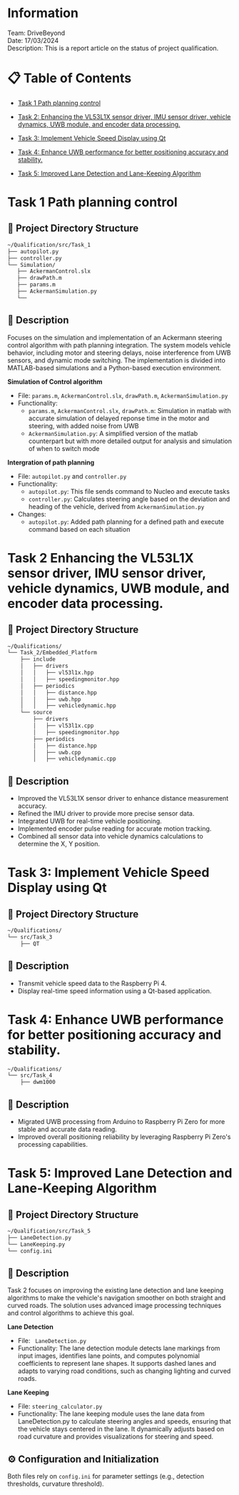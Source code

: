 # Information
Team: DriveBeyond  
Date: 17/03/2024  
Description: This is a report article on the status of project qualification.

# 📋 Table of Contents

* [Task 1 Path planning control](#task-1-path-planning-control)  
* [Task 2: Enhancing the VL53L1X sensor driver, IMU sensor driver, vehicle dynamics, UWB module, and encoder data processing.](#task-2-enhancing-the-vl53l1x-sensor-driver-imu-sensor-driver-vehicle-dynamics-uwb-module-and-encoder-data-processing)

* [Task 3: Implement Vehicle Speed Display using Qt](#task-3-implement-vehicle-speed-display-using-qt)

* [Task 4: Enhance UWB performance for better positioning accuracy and stability.](#task-4-enhance-uwb-performance-for-better-positioning-accuracy-and-stability)

* [Task 5: Improved Lane Detection and Lane-Keeping Algorithm](#task-5-improved-lane-detection-and-lane-keeping-algorithm)


# Task 1 Path planning control
## 📂 Project Directory Structure
```bash
~/Qualification/src/Task_1
├── autopilot.py
├── controller.py
└── Simulation/
   ├── AckermanControl.slx
   ├── drawPath.m
   ├── params.m
   ├── AckermanSimulation.py
   └──
```

## 📝 Description
   Focuses on the simulation and implementation of an Ackermann steering control algorithm with path planning integration. The system models vehicle behavior, including motor and steering delays, noise interference from UWB sensors, and dynamic mode switching. The implementation is divided into MATLAB-based simulations and a Python-based execution environment.

**Simulation of Control algorithm**  
   - File: `params.m`, `AckermanControl.slx`, `drawPath.m`, `AckermanSimulation.py`
   - Functionality: 
      - `params.m`, `AckermanControl.slx`, `drawPath.m`: Simulation in matlab with accurate simulation of delayed reponse time in the motor and steering, with added noise from UWB
      - `AckermanSimulation.py`: A simplified version of the matlab counterpart but with more detailed output for analysis and simulation of when to switch mode


**Intergration of path planning**
   - File: `autopilot.py` and `controller.py`
   - Functionality: 
      - `autopilot.py`: This file sends command to Nucleo and execute tasks
      - `controller.py`: Calculates steering angle based on the deviation and heading of the vehicle, derived from `AckermanSimulation.py`
   - Changes: 
      - `autopilot.py`: Added path planning for a defined path and execute command based on each situation

# Task 2 Enhancing the VL53L1X sensor driver, IMU sensor driver, vehicle dynamics, UWB module, and encoder data processing.
## 📂 Project Directory Structure
```bash
~/Qualifications/ 
└── Task_2/Embedded_Platform
    ├── include
    │   ├── drivers
    │   │   ├── vl53l1x.hpp
    │   │   ├── speedingmonitor.hpp
    │   ├── periodics
    │   │   ├── distance.hpp
    │   │   ├── uwb.hpp
    │   │   ├── vehicledynamic.hpp
    └── source
        ├── drivers
        │   ├── vl53l1x.cpp
        │   ├── speedingmonitor.hpp
        ├── periodics
        │   ├── distance.hpp
        │   ├── uwb.cpp
        │   ├── vehicledynamic.cpp
```
## 📝 Description
   - Improved the VL53L1X sensor driver to enhance distance measurement accuracy.
   - Refined the IMU driver to provide more precise sensor data.
   - Integrated UWB for real-time vehicle positioning.
   - Implemented encoder pulse reading for accurate motion tracking.
   - Combined all sensor data into vehicle dynamics calculations to determine the X, Y position.


# Task 3: Implement Vehicle Speed Display using Qt
## 📂 Project Directory Structure
```bash
~/Qualifications/ 
└── src/Task_3
    ├── QT
```
## 📝 Description
   - Transmit vehicle speed data to the Raspberry Pi 4.
   - Display real-time speed information using a Qt-based application.

# Task 4: Enhance UWB performance for better positioning accuracy and stability.
```bash
~/Qualifications/ 
└── src/Task_4
    ├── dwm1000
```

## 📝 Description
   - Migrated UWB processing from Arduino to Raspberry Pi Zero for more stable and accurate data reading.
   - Improved overall positioning reliability by leveraging Raspberry Pi Zero's processing capabilities.

   

# Task 5: Improved Lane Detection and Lane-Keeping Algorithm
## 📂 Project Directory Structure
```bash
~/Qualification/src/Task_5
├── LaneDetection.py
└── LaneKeeping.py
└── config.ini
```
## 📝 Description
Task 2 focuses on improving the existing lane detection and lane keeping algorithms to make the vehicle's navigation smoother on both straight and curved roads. The solution uses advanced image processing techniques and control algorithms to achieve this goal.

**Lane Detection**

- File: ` LaneDetection.py` 
- Functionality:
The lane detection module detects lane markings from input images, identifies lane points, and computes polynomial coefficients to represent lane shapes. It supports dashed lanes and adapts to varying road conditions, such as changing lighting and curved roads.


**Lane Keeping**
- File: ` steering_calculator.py ` 
- Functionality:
The lane keeping module uses the lane data from LaneDetection.py to calculate steering angles and speeds, ensuring that the vehicle stays centered in the lane. It dynamically adjusts based on road curvature and provides visualizations for steering and speed.

## ⚙️ Configuration and Initialization 

Both files rely on `config.ini` for parameter settings (e.g., detection thresholds, curvature threshold). 
